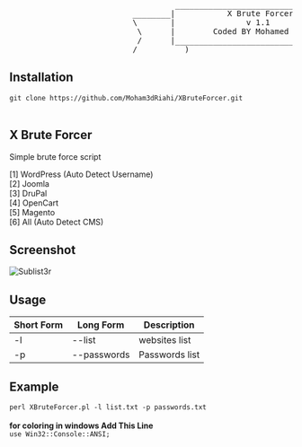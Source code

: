 <pre>
                                   ______________________________________
                          ________|           X Brute Forcer             |_______
                          \       |               v 1.1                  |      /
                           \      |        Coded BY Mohamed Riahi        |     /
                           /      |______________________________________|     \
                          /__________)                                (_________\
</pre>
<h2>Installation</h2>
<code>git clone https://github.com/Moham3dRiahi/XBruteForcer.git</code><br><br>
<h2>X Brute Forcer</h2>

Simple brute force script 

[1] WordPress (Auto Detect Username)<br>
[2] Joomla<br>
[3] DruPal<br>
[4] OpenCart<br>
[5] Magento<br>
[6] All (Auto Detect CMS)<br>
<h2>Screenshot</h2>
<img src="http://i.imgur.com/kSmeHEn.jpg" alt="Sublist3r" title="Sublist3r in action" data-canonical-src="http://i.imgur.com/kSmeHEn.jpg" style="max-width:100%;">
<h2>Usage</h2>

<table>
<thead>
<tr>
<th>Short Form</th>
<th>Long Form</th>
<th>Description</th>
</tr>
</thead>
<tbody>
<tr>
<td>-l</td>
<td>--list</td>
<td>websites list</td>
</tr>
<tr>
<td>-p</td>
<td>--passwords</td>
<td>Passwords list</td>
</tr>
</tbody></table>
<h2>Example</h2>
<code>perl XBruteForcer.pl -l list.txt -p passwords.txt</code>
<br><br><strong>for coloring in windows Add This Line</strong><br>
<code>use Win32::Console::ANSI;</code><br>
<br<img src="https://media.giphy.com/media/hVTXBi1FCdL0I/giphy.gif" alt="Sublist3r" title="Sublist3r in action" data-canonical-src="https://media.giphy.com/media/hVTXBi1FCdL0I/giphy.gif" style="max-width:100%;">
